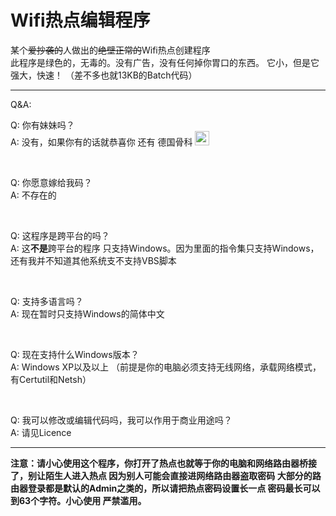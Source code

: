 # Wifi热点编辑程序
某个<del>爱抄袭的</del>人做出的<del>绝壁正常的</del>Wifi热点创建程序
<br>
此程序是绿色的，无毒的。没有广告，没有任何掉你胃口的东西。
它小，但是它强大，快速！ （差不多也就13KB的Batch代码）

<hr>

Q&A:

Q: 你有妹妹吗？
<br>
A: 没有，如果你有的话就恭喜你 还有 德国骨科 <img src="https://static.mengniang.org/common/7/71/%E6%BB%91%E7%A8%BD%E8%A1%A8%E6%83%85.jpg" alt="（滑稽）" height="23" width="23">

<br>

Q: 你愿意嫁给我码？
<br>
A: 不存在的

<br>

Q: 这程序是跨平台的吗？
<br>
A: 这<b>不是</b>跨平台的程序 只支持Windows。因为里面的指令集只支持Windows，还有我并不知道其他系统支不支持VBS脚本

<br>

Q: 支持多语言吗？
<br>
A: 现在暂时只支持Windows的简体中文

<br>

Q: 现在支持什么Windows版本？
<br>
A: Windows XP以及以上 （前提是你的电脑必须支持无线网络，承载网络模式，有Certutil和Netsh）

<br>

Q: 我可以修改或编辑代码吗，我可以作用于商业用途吗？
<br>
A: 请见Licence

<hr>

<b>注意：请小心使用这个程序，你打开了热点也就等于你的电脑和网络路由器桥接了，别让陌生人进入热点 因为别人可能会直接进网络路由器盗取密码 大部分的路由器登录都是默认的Admin之类的，所以请把热点密码设置长一点 密码最长可以到63个字符。小心使用 严禁滥用。</b>
